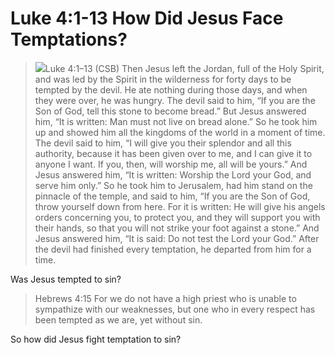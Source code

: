 # Luke 4:1-13 How Did Jesus Face Temptations?

><img class="intro-right" src="/images/art-luke.jpg">Luke 4:1–13 (CSB) Then Jesus left the Jordan, full of the Holy Spirit, and was led by the Spirit in the wilderness  for forty days to be tempted by the devil. He ate nothing during those days, and when they were over, he was hungry.  The devil said to him, “If you are the Son of God, tell this stone to become bread.”  But Jesus answered him, “It is written: Man must not live on bread alone.”  So he took him up and showed him all the kingdoms of the world in a moment of time.  The devil said to him, “I will give you their splendor and all this authority, because it has been given over to me, and I can give it to anyone I want.  If you, then, will worship me, all will be yours.”  And Jesus answered him, “It is written: Worship the Lord your God, and serve him only.”  So he took him to Jerusalem, had him stand on the pinnacle of the temple, and said to him, “If you are the Son of God, throw yourself down from here.  For it is written: He will give his angels orders concerning you, to protect you,  and they will support you with their hands, so that you will not strike your foot against a stone.”  And Jesus answered him, “It is said: Do not test the Lord your God.”  After the devil had finished every temptation, he departed from him for a time.

Was Jesus tempted to sin?

>Hebrews 4:15 For we do not have a high priest who is unable to sympathize with our weaknesses, but one who in every respect has been tempted as we are, yet without sin.

So how did Jesus fight temptation to sin?

